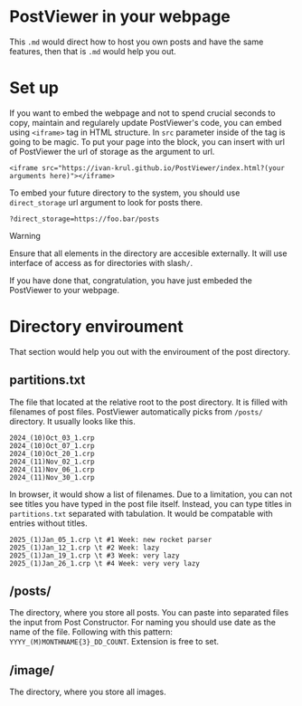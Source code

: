 # PostViewer in your webpage
This `.md` would direct how to host you own posts and have the same features,
then that is `.md` would help you out.

# Set up
If you want to embed the webpage and not to spend crucial seconds to copy,
maintain and regularely update PostViewer's code, you can embed using `<iframe>` tag in HTML structure.
In `src` parameter inside of the tag is going to be magic.
To put your page into the block, you can insert with url of PostViewer the url of storage as the argument to url.

`<iframe src="https://ivan-krul.github.io/PostViewer/index.html?(your arguments here)"></iframe>`

To embed your future directory to the system, you should use `direct_storage` url argument to look for posts there.

`?direct_storage=https://foo.bar/posts`

> [!WARNING]  
> Ensure that all elements in the directory are accesible externally. It will use interface of access as for directories with slash`/`.

If you have done that, congratulation, you have just embeded the PostViewer to your webpage.

# Directory enviroument
That section would help you out with the enviroument of the post directory.

## partitions.txt
The file that located at the relative root to the post directory. It is filled with filenames of post files. 
PostViewer automatically picks from `/posts/` directory. It usually looks like this.
```
2024_(10)Oct_03_1.crp
2024_(10)Oct_07_1.crp
2024_(10)Oct_20_1.crp
2024_(11)Nov_02_1.crp
2024_(11)Nov_06_1.crp
2024_(11)Nov_30_1.crp
```
In browser, it would show a list of filenames. Due to a limitation, you can not see titles you have typed in the post file itself.
Instead, you can type titles in `partitions.txt` separated with tabulation. It would be compatable with entries without titles.
```
2025_(1)Jan_05_1.crp \t #1 Week: new rocket parser
2025_(1)Jan_12_1.crp \t #2 Week: lazy
2025_(1)Jan_19_1.crp \t #3 Week: very lazy
2025_(1)Jan_26_1.crp \t #4 Week: very very lazy
```

## /posts/
The directory, where you store all posts. You can paste into separated files the input from Post Constructor.
For naming you should use date as the name of the file. Following with this pattern: `YYYY_(M)MONTHNAME{3}_DD_COUNT`.
Extension is free to set.

## /image/
The directory, where you store all images.
